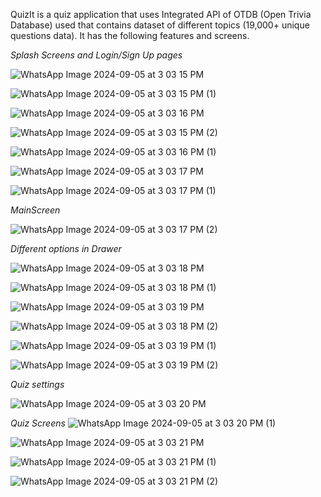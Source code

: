 QuizIt is a quiz application that uses Integrated API of OTDB (Open Trivia Database) used that contains dataset of different topics (19,000+ unique questions data). It has the following features and screens. 

*Splash Screens and Login/Sign Up pages*

![WhatsApp Image 2024-09-05 at 3 03 15 PM](https://github.com/user-attachments/assets/a06f8190-e2b5-4800-a211-4fbe23d9d18a)

![WhatsApp Image 2024-09-05 at 3 03 15 PM (1)](https://github.com/user-attachments/assets/d84938dd-0434-4395-bcad-bff34c5a1873)

![WhatsApp Image 2024-09-05 at 3 03 16 PM](https://github.com/user-attachments/assets/f9400afd-8a83-4240-9bb2-be0b88d97609)

![WhatsApp Image 2024-09-05 at 3 03 15 PM (2)](https://github.com/user-attachments/assets/4bfaa625-f734-4ae8-9e1b-4c72dce5f02f)

![WhatsApp Image 2024-09-05 at 3 03 16 PM (1)](https://github.com/user-attachments/assets/3401ed01-c1e0-4792-9b01-b92cd92ce76b)

![WhatsApp Image 2024-09-05 at 3 03 17 PM](https://github.com/user-attachments/assets/89bea7e3-ce0a-44a6-84d8-e277e5f51cd8)

![WhatsApp Image 2024-09-05 at 3 03 17 PM (1)](https://github.com/user-attachments/assets/71da63d4-5e74-4f6b-99b2-557e38ef7f1a)

*MainScreen*

![WhatsApp Image 2024-09-05 at 3 03 17 PM (2)](https://github.com/user-attachments/assets/20e20f1a-bd0d-45db-ae0a-96bf0cb8d538)

*Different options in Drawer*

![WhatsApp Image 2024-09-05 at 3 03 18 PM](https://github.com/user-attachments/assets/7f342f4e-2e83-4a38-85b9-4a893e918250)

![WhatsApp Image 2024-09-05 at 3 03 18 PM (1)](https://github.com/user-attachments/assets/fd8bfd77-4ffe-41bd-ab81-967394ef6caa)

![WhatsApp Image 2024-09-05 at 3 03 19 PM](https://github.com/user-attachments/assets/412e6a28-d21c-4837-887b-dadf69b75542)

![WhatsApp Image 2024-09-05 at 3 03 18 PM (2)](https://github.com/user-attachments/assets/f1658a5e-7f94-4078-82c5-e696ceac37be)

![WhatsApp Image 2024-09-05 at 3 03 19 PM (1)](https://github.com/user-attachments/assets/1bd41056-c988-4f64-bcef-fb2dc6382114)

![WhatsApp Image 2024-09-05 at 3 03 19 PM (2)](https://github.com/user-attachments/assets/5d5b9370-620f-4783-afd6-18fe36f42d62)

*Quiz settings*

![WhatsApp Image 2024-09-05 at 3 03 20 PM](https://github.com/user-attachments/assets/bb8ac071-18ac-4f04-8c2a-473987ea7171)

*Quiz Screens*
![WhatsApp Image 2024-09-05 at 3 03 20 PM (1)](https://github.com/user-attachments/assets/b9637bb5-376a-422f-ac3d-a66f1453ed3d)

![WhatsApp Image 2024-09-05 at 3 03 21 PM](https://github.com/user-attachments/assets/72a27993-5806-464a-b035-357d219ace6f)

![WhatsApp Image 2024-09-05 at 3 03 21 PM (1)](https://github.com/user-attachments/assets/c38b2f03-7ee0-404f-a4bc-fe8d51239bda)

![WhatsApp Image 2024-09-05 at 3 03 21 PM (2)](https://github.com/user-attachments/assets/1b5ddbda-98d4-4e11-8c2b-43ca6881fec4)

















